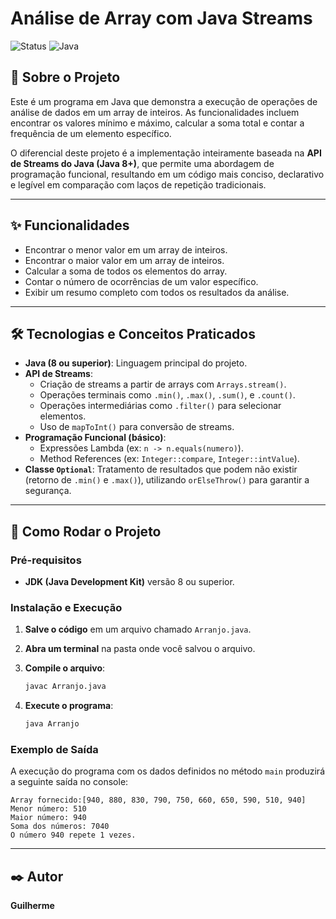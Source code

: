 # Análise de Array com Java Streams

![Status](https://img.shields.io/badge/status-conclu%C3%ADdo-brightgreen)
![Java](https://img.shields.io/badge/Java-8%2B-ED8B00?style=for-the-badge&logo=openjdk&logoColor=white)

## 📖 Sobre o Projeto

Este é um programa em Java que demonstra a execução de operações de análise de dados em um array de inteiros. As funcionalidades incluem encontrar os valores mínimo e máximo, calcular a soma total e contar a frequência de um elemento específico.

O diferencial deste projeto é a implementação inteiramente baseada na **API de Streams do Java (Java 8+)**, que permite uma abordagem de programação funcional, resultando em um código mais conciso, declarativo e legível em comparação com laços de repetição tradicionais.

---

## ✨ Funcionalidades

- Encontrar o menor valor em um array de inteiros.
- Encontrar o maior valor em um array de inteiros.
- Calcular a soma de todos os elementos do array.
- Contar o número de ocorrências de um valor específico.
- Exibir um resumo completo com todos os resultados da análise.

---

## 🛠️ Tecnologias e Conceitos Praticados

- **Java (8 ou superior)**: Linguagem principal do projeto.
- **API de Streams**:
  - Criação de streams a partir de arrays com `Arrays.stream()`.
  - Operações terminais como `.min()`, `.max()`, `.sum()`, e `.count()`.
  - Operações intermediárias como `.filter()` para selecionar elementos.
  - Uso de `mapToInt()` para conversão de streams.
- **Programação Funcional (básico)**:
  - Expressões Lambda (ex: `n -> n.equals(numero)`).
  - Method References (ex: `Integer::compare`, `Integer::intValue`).
- **Classe `Optional`**: Tratamento de resultados que podem não existir (retorno de `.min()` e `.max()`), utilizando `orElseThrow()` para garantir a segurança.

---

## 🚀 Como Rodar o Projeto

### **Pré-requisitos**

- **JDK (Java Development Kit)** versão 8 ou superior.

### **Instalação e Execução**

1.  **Salve o código** em um arquivo chamado `Arranjo.java`.

2.  **Abra um terminal** na pasta onde você salvou o arquivo.

3.  **Compile o arquivo**:
    ```bash
    javac Arranjo.java
    ```

4.  **Execute o programa**:
    ```bash
    java Arranjo
    ```

### Exemplo de Saída

A execução do programa com os dados definidos no método `main` produzirá a seguinte saída no console:
```
Array fornecido:[940, 880, 830, 790, 750, 660, 650, 590, 510, 940]
Menor número: 510
Maior número: 940
Soma dos números: 7040
O número 940 repete 1 vezes.
```

---

## ✒️ Autor

**Guilherme**
